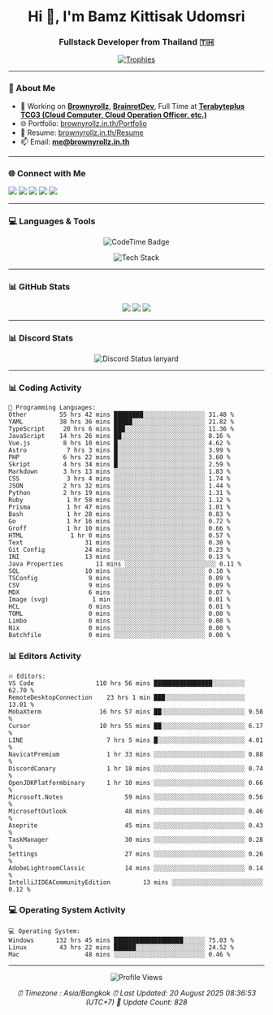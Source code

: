 <h1 align="center">Hi 👋, I'm Bamz Kittisak Udomsri</h1>
<h3 align="center">Fullstack Developer from Thailand 🇹🇭</h3>

<p align="center">
  <a href="https://github.com/ryo-ma/github-profile-trophy">
    <img src="https://github-profile-trophy.vercel.app/?username=brownyroll" alt="Trophies" />
  </a>
</p>

---

### 🔧 About Me

- 🔭 Working on [**Brownyrollz**](https://github.com/Brownyrollz), [**BrainrotDev**](https://github.com/brainrotdev), Full Time at [**Terabyteplus TCG3 (Cloud Computer, Cloud Operation Officer, etc.)**](https://tcloud.in.th)
- 🌐 Portfolio: [brownyrollz.in.th/Portfolio](https://Brownyrollz.in.th/Portfolio)
- 📄 Resume: [brownyrollz.in.th/Resume](https://Brownyrollz.in.th/Resume)
- 📫 Email: **me@brownyrollz.in.th**
---

### 🌐 Connect with Me

<p align="left">
  <a href="https://codepen.io/brownyroll" target="_blank"><img src="https://img.shields.io/badge/CodePen-000?style=for-the-badge&logo=codepen&logoColor=white" /></a>
  <a href="https://fb.com/brownyroll.bbamz" target="_blank"><img src="https://img.shields.io/badge/Facebook-1877F2?style=for-the-badge&logo=facebook&logoColor=white" /></a>
  <a href="https://instagram.com/brownyroll.darkalich" target="_blank"><img src="https://img.shields.io/badge/Instagram-E4405F?style=for-the-badge&logo=instagram&logoColor=white" /></a>
  <a href="https://www.youtube.com/c/brownyrollz" target="_blank"><img src="https://img.shields.io/badge/YouTube-FF0000?style=for-the-badge&logo=youtube&logoColor=white" /></a>
  <a href="https://discord.gg/yyJRFxTXGU" target="_blank"><img src="https://img.shields.io/badge/Discord-5865F2?style=for-the-badge&logo=discord&logoColor=white" /></a>
</p>

---

### 💻 Languages & Tools

<p align="center">
  <img href="https://codetime.dev" alt="CodeTime Badge" src="https://shields.jannchie.com/endpoint?style=flat&color=222&url=https%3A%2F%2Fapi.codetime.dev%2Fv3%2Fusers%2Fshield%3Fuid%3D34055">
  <br/>
  <!--START_SECTION:tech-->
<p align="center">
  <img src="https://skillicons.dev/icons?i=html,css,js,ts,react,nextjs,nodejs,vue,php,laravel,dotnet,django,tailwind,bootstrap,express,arduino,mysql,sqlite,mongodb,nginx,docker,git,linux,figma,postman,astro,bash,bun,cloudflare,discord,discordjs" alt="Tech Stack" />
</p>
<!--END_SECTION:tech-->
</p>

---

### 📊 GitHub Stats

<p align="center">
  <img src="https://github-readme-stats.vercel.app/api?username=brownyroll&show_icons=true" />
  <img src="https://github-readme-stats.vercel.app/api/top-langs/?username=brownyroll&layout=compact" />
  <img src="https://github-readme-streak-stats.herokuapp.com/?user=brownyroll" />
</p>

---

### 📊 Discord Stats

<p align="center">
     <img alt='Discord Status lanyard' src='https://lanyard.cnrad.dev/api/280676963885121536' />
</p>

---

<p align="center">


### 📊 Coding Activity

<!--START_SECTION:waka-->
```text
💬 Programming Languages:
Other         55 hrs 42 mins ████████░░░░░░░░░░░░░░░░░ 31.48 %
YAML          38 hrs 36 mins █████░░░░░░░░░░░░░░░░░░░░ 21.82 %
TypeScript     20 hrs 6 mins ███░░░░░░░░░░░░░░░░░░░░░░ 11.36 %
JavaScript    14 hrs 26 mins ██░░░░░░░░░░░░░░░░░░░░░░░ 8.16 %
Vue.js         8 hrs 10 mins █░░░░░░░░░░░░░░░░░░░░░░░░ 4.62 %
Astro           7 hrs 3 mins █░░░░░░░░░░░░░░░░░░░░░░░░ 3.99 %
PHP            6 hrs 22 mins █░░░░░░░░░░░░░░░░░░░░░░░░ 3.60 %
Skript         4 hrs 34 mins █░░░░░░░░░░░░░░░░░░░░░░░░ 2.59 %
Markdown       3 hrs 13 mins ░░░░░░░░░░░░░░░░░░░░░░░░░ 1.83 %
CSS             3 hrs 4 mins ░░░░░░░░░░░░░░░░░░░░░░░░░ 1.74 %
JSON           2 hrs 32 mins ░░░░░░░░░░░░░░░░░░░░░░░░░ 1.44 %
Python         2 hrs 19 mins ░░░░░░░░░░░░░░░░░░░░░░░░░ 1.31 %
Ruby            1 hr 58 mins ░░░░░░░░░░░░░░░░░░░░░░░░░ 1.12 %
Prisma          1 hr 47 mins ░░░░░░░░░░░░░░░░░░░░░░░░░ 1.01 %
Bash            1 hr 28 mins ░░░░░░░░░░░░░░░░░░░░░░░░░ 0.83 %
Go              1 hr 16 mins ░░░░░░░░░░░░░░░░░░░░░░░░░ 0.72 %
Groff           1 hr 10 mins ░░░░░░░░░░░░░░░░░░░░░░░░░ 0.66 %
HTML             1 hr 0 mins ░░░░░░░░░░░░░░░░░░░░░░░░░ 0.57 %
Text                 31 mins ░░░░░░░░░░░░░░░░░░░░░░░░░ 0.30 %
Git Config           24 mins ░░░░░░░░░░░░░░░░░░░░░░░░░ 0.23 %
INI                  13 mins ░░░░░░░░░░░░░░░░░░░░░░░░░ 0.13 %
Java Properties         11 mins ░░░░░░░░░░░░░░░░░░░░░░░░░ 0.11 %
SQL                  10 mins ░░░░░░░░░░░░░░░░░░░░░░░░░ 0.10 %
TSConfig              9 mins ░░░░░░░░░░░░░░░░░░░░░░░░░ 0.09 %
CSV                   9 mins ░░░░░░░░░░░░░░░░░░░░░░░░░ 0.09 %
MDX                   6 mins ░░░░░░░░░░░░░░░░░░░░░░░░░ 0.07 %
Image (svg)            1 min ░░░░░░░░░░░░░░░░░░░░░░░░░ 0.01 %
HCL                   0 mins ░░░░░░░░░░░░░░░░░░░░░░░░░ 0.01 %
TOML                  0 mins ░░░░░░░░░░░░░░░░░░░░░░░░░ 0.00 %
Limbo                 0 mins ░░░░░░░░░░░░░░░░░░░░░░░░░ 0.00 %
Nix                   0 mins ░░░░░░░░░░░░░░░░░░░░░░░░░ 0.00 %
Batchfile             0 mins ░░░░░░░░░░░░░░░░░░░░░░░░░ 0.00 %

```
<!--END_SECTION:waka-->

### 📊 Editors Activity

<!--START_SECTION:editors-->
```text
🔥 Editors:
VS Code                 110 hrs 56 mins ████████████████░░░░░░░░░ 62.70 %
RemoteDesktopConnection    23 hrs 1 min ███░░░░░░░░░░░░░░░░░░░░░░ 13.01 %
MobaXterm                16 hrs 57 mins ██░░░░░░░░░░░░░░░░░░░░░░░ 9.58 %
Cursor                   10 hrs 55 mins ██░░░░░░░░░░░░░░░░░░░░░░░ 6.17 %
LINE                       7 hrs 5 mins █░░░░░░░░░░░░░░░░░░░░░░░░ 4.01 %
NavicatPremium             1 hr 33 mins ░░░░░░░░░░░░░░░░░░░░░░░░░ 0.88 %
DiscordCanary              1 hr 18 mins ░░░░░░░░░░░░░░░░░░░░░░░░░ 0.74 %
OpenJDKPlatformbinary      1 hr 10 mins ░░░░░░░░░░░░░░░░░░░░░░░░░ 0.66 %
Microsoft.Notes                 59 mins ░░░░░░░░░░░░░░░░░░░░░░░░░ 0.56 %
MicrosoftOutlook                48 mins ░░░░░░░░░░░░░░░░░░░░░░░░░ 0.46 %
Aseprite                        45 mins ░░░░░░░░░░░░░░░░░░░░░░░░░ 0.43 %
TaskManager                     30 mins ░░░░░░░░░░░░░░░░░░░░░░░░░ 0.28 %
Settings                        27 mins ░░░░░░░░░░░░░░░░░░░░░░░░░ 0.26 %
AdobeLightroomClassic           14 mins ░░░░░░░░░░░░░░░░░░░░░░░░░ 0.14 %
IntelliJIDEACommunityEdition         13 mins ░░░░░░░░░░░░░░░░░░░░░░░░░ 0.12 %

```
<!--END_SECTION:editors-->

### 💻 Operating System Activity

<!--START_SECTION:os-->
```text
💻 Operating System:
Windows      132 hrs 45 mins ███████████████████░░░░░░ 75.03 %
Linux         43 hrs 22 mins ██████░░░░░░░░░░░░░░░░░░░ 24.52 %
Mac                  48 mins ░░░░░░░░░░░░░░░░░░░░░░░░░ 0.46 %
```
<!--END_SECTION:os-->
</p>

---

<p align="center">
  <img src="https://komarev.com/ghpvc/?username=brownyroll&label=Profile%20views&color=0e75b6&style=flat" alt="Profile Views" />
</p>

<!-- Metadata -->
<p align="center"> 
    <i>
        ⏰ Timezone : Asia/Bangkok
        ⏰ Last Updated: <!--LAST_UPDATED-->20 August 2025 08:36:53 (UTC+7)<!--END_LAST_UPDATED-->
        🔄️ Update Count: <!--UPDATE_COUNT-->828<!--END_UPDATE_COUNT-->
    </i>
</p>
